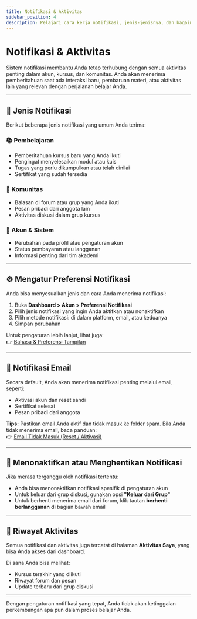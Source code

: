 ```yaml
---
title: Notifikasi & Aktivitas
sidebar_position: 4
description: Pelajari cara kerja notifikasi, jenis-jenisnya, dan bagaimana Anda bisa mengatur atau menyesuaikan pemberitahuan di Nihonbuzz Academy.
---
```


# Notifikasi & Aktivitas

Sistem notifikasi membantu Anda tetap terhubung dengan semua aktivitas penting dalam akun, kursus, dan komunitas. Anda akan menerima pemberitahuan saat ada interaksi baru, pembaruan materi, atau aktivitas lain yang relevan dengan perjalanan belajar Anda.

---

## 🔔 Jenis Notifikasi

Berikut beberapa jenis notifikasi yang umum Anda terima:

### 📚 Pembelajaran
- Pemberitahuan kursus baru yang Anda ikuti
- Pengingat menyelesaikan modul atau kuis
- Tugas yang perlu dikumpulkan atau telah dinilai
- Sertifikat yang sudah tersedia

### 👥 Komunitas
- Balasan di forum atau grup yang Anda ikuti
- Pesan pribadi dari anggota lain
- Aktivitas diskusi dalam grup kursus

### 💼 Akun & Sistem
- Perubahan pada profil atau pengaturan akun
- Status pembayaran atau langganan
- Informasi penting dari tim akademi

---

## ⚙️ Mengatur Preferensi Notifikasi

Anda bisa menyesuaikan jenis dan cara Anda menerima notifikasi:

1. Buka **Dashboard > Akun > Preferensi Notifikasi**
2. Pilih jenis notifikasi yang ingin Anda aktifkan atau nonaktifkan
3. Pilih metode notifikasi: di dalam platform, email, atau keduanya
4. Simpan perubahan

Untuk pengaturan lebih lanjut, lihat juga:  
👉 [Bahasa & Preferensi Tampilan](../akun/preferensi.md)

---

## 📩 Notifikasi Email

Secara default, Anda akan menerima notifikasi penting melalui email, seperti:

- Aktivasi akun dan reset sandi
- Sertifikat selesai
- Pesan pribadi dari anggota

**Tips:** Pastikan email Anda aktif dan tidak masuk ke folder spam. Bila Anda tidak menerima email, baca panduan:  
👉 [Email Tidak Masuk (Reset / Aktivasi)](../bantuan/email-tidak-masuk.md)

---

## 🔕 Menonaktifkan atau Menghentikan Notifikasi

Jika merasa terganggu oleh notifikasi tertentu:

- Anda bisa menonaktifkan notifikasi spesifik di pengaturan akun
- Untuk keluar dari grup diskusi, gunakan opsi **"Keluar dari Grup"**
- Untuk berhenti menerima email dari forum, klik tautan **berhenti berlangganan** di bagian bawah email

---

## 🧭 Riwayat Aktivitas

Semua notifikasi dan aktivitas juga tercatat di halaman **Aktivitas Saya**, yang bisa Anda akses dari dashboard.

Di sana Anda bisa melihat:
- Kursus terakhir yang diikuti
- Riwayat forum dan pesan
- Update terbaru dari grup diskusi

---

Dengan pengaturan notifikasi yang tepat, Anda tidak akan ketinggalan perkembangan apa pun dalam proses belajar Anda.

